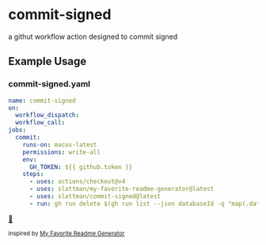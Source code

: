 # commit-signed

a githut workflow action designed to commit signed

## Example Usage

### commit-signed.yaml
```yaml
name: commit-signed
on:
  workflow_dispatch:
  workflow_call:
jobs:
  commit:
    runs-on: macos-latest
    permissions: write-all
    env:
      GH_TOKEN: ${{ github.token }}
    steps:
      - uses: actions/checkout@v4
      - uses: slattman/my-favorite-readme-generator@latest
      - uses: slattman/commit-signed@latest
      - run: gh run delete $(gh run list --json databaseId -q "map(.databaseId)[1]")

```

[📜](https://gist.github.com/slattman/e3f725589aeb40a68bfec7201173e45b)

<sub>inspired by [My Favorite Readme Generator](https://github.com/slattman/my-favorite-readme-generator)</sub>

